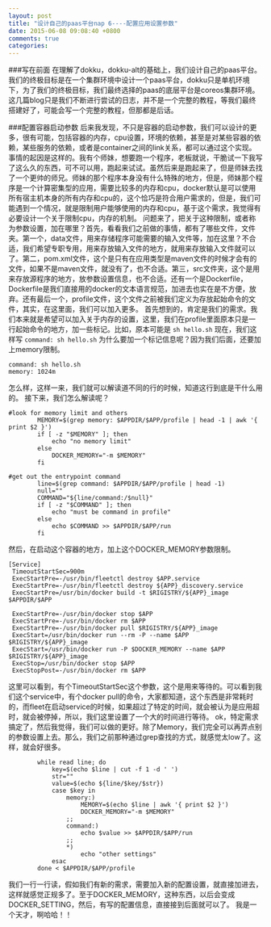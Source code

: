 ```yaml
---
layout: post
title: "设计自己的paas平台nap 6----配置应用设置参数"
date: 2015-06-08 09:08:40 +0800
comments: true
categories: 
---
```

###写在前面
在理解了dokku，dokku-alt的基础上，我们设计自己的paas平台。我们的终极目标是在一个集群环境中设计一个paas平台，dokku只是单机环境下，为了我们的终极目标，我们最终选择的paas的底层平台是coreos集群环境。这几篇blog只是我们不断进行尝试的日志，并不是一个完整的教程，等我们最终搭建好了，可能会写一个完整的教程，但那都是后话。
<!--more-->

###配置容器启动参数
后来我发现，不只是容器的启动参数，我们可以设计的更多，很有可能，包括容器的内存，cpu设置，环境的依赖，甚至是对某些容器的依赖，某些服务的依赖，或者是container之间的link关系，都可以通过这个实现。
事情的起因是这样的。我有个师妹，想要跑一个程序，老板就说，干脆试一下我写了这么久的东西，可不可以用，跑起来试试。虽然后来是跑起来了，但是师妹去找了一个更帅的师兄。师妹的那个程序本身没有什么特殊的地方，但是，师妹那个程序是一个计算密集型的应用，需要比较多的内存和cpu，docker默认是可以使用所有宿主机本身的所有内存和cpu的，这个恰巧是符合用户需求的，但是，我们可能遇到一个情况，就是限制用户能够使用的内存和cpu，基于这个需求，我觉得有必要设计一个关于限制cpu，内存的机制。
问题来了，把关于这种限制，或者称为参数设置，加在哪里？首先，看看我们之前做的事情，都有了哪些文件，文件夹。第一个，data文件，用来存储程序可能需要的输入文件等，加在这里？不合适，我们希望专职专用，用来存放输入文件的地方，就用来存放输入文件就可以了。第二，pom.xml文件，这个是只有在应用类型是maven文件的时候才会有的文件，如果不是maven文件，就没有了，也不合适。第三，src文件夹，这个是用来存放源程序的地方，放参数设置信息，也不合适。还有一个是Dockerfile，Dockerfile是我们直接用的docker的文本语言规范，加进去也实在是不方便，放弃。还有最后一个，profile文件，这个文件之前被我们定义为存放起始命令的文件，其实，在这里面，我们可以加入更多。
首先想到的，肯定是我们的需求。我们本来就是希望可以加入关于内存的设置，这里，我们在profile里面原本只是一行起始命令的地方，加一些标记。比如，原本可能是
`sh hello.sh`
现在，我们这样写
`command: sh hello.sh`
为什么要加一个标记信息呢？因为我们后面，还要加上memory限制。
```
command: sh hello.sh
memory: 1024m
```
怎么样，这样一来，我们就可以解读道不同的行的时候，知道这行到底是干什么用的。
接下来，我们怎么解读呢？
```
#look for memory limit and others
		MEMORY=$(grep memory: $APPDIR/$APP/profile | head -1 | awk '{ print $2 }')
		if [ -z "$MEMORY" ]; then
			echo "no memory limit"
		else
			DOCKER_MEMORY="-m $MEMORY"
		fi

#get out the entrypoint command
		line=$(grep command: $APPDIR/$APP/profile | head -1)
		null=""
		COMMAND="${line/command:/$null}"
		if [ -z "$COMMAND" ]; then
			echo "must be command in profile"
		else
			echo $COMMAND >> $APPDIR/$APP/run
		fi
```
然后，在启动这个容器的地方，加上这个DOCKER_MEMORY参数限制。
```
[Service]
 TimeoutStartSec=900m
 ExecStartPre=-/usr/bin/fleetctl destroy $APP.service
 ExecStartPre=-/usr/bin/fleetctl destroy ${APP}_discovery.service
 ExecStartPre=/usr/bin/docker build -t $RIGISTRY/${APP}_image $APPDIR/$APP

 ExecStartPre=-/usr/bin/docker stop $APP
 ExecStartPre=-/usr/bin/docker rm $APP
 ExecStartPre=-/usr/bin/docker pull $RIGISTRY/${APP}_image
 ExecStart=/usr/bin/docker run --rm -P --name $APP $RIGISTRY/${APP}_image
 ExecStart=/usr/bin/docker run -P $DOCKER_MEMORY --name $APP $RIGISTRY/${APP}_image
 ExecStop=/usr/bin/docker stop $APP
 ExecStopPost=-/usr/bin/docker rm $APP
```
这里可以看到，有个TimeoutStartSec这个参数，这个是用来等待的。可以看到我们这个service中，有个docker pull的命令，大家都知道，这个东西是非常耗时的，而fleet在启动service的时候，如果超过了特定的时间，就会被认为是应用超时，就会被停掉，所以，我们这里设置了一个大的时间进行等待。
ok，特定需求搞定了，然后我觉得，我们可以做的更好。除了Memory，我们完全可以再弄点别的参数设置上去。那么，我们之前那种通过grep查找的方式，就感觉太low了。这样，就会好很多。
```
		while read line; do
			key=$(echo $line | cut -f 1 -d ' ')
			str=""
			value=$(echo ${line/$key/$str})
			case $key in
				memory:)
					MEMORY=$(echo $line | awk '{ print $2 }')
					DOCKER_MEMORY="-m $MEMORY"
				;;
				command:)
					echo $value >> $APPDIR/$APP/run
				;;
				*)
					echo "other settings"
			esac
		done < $APPDIR/$APP/profile
```
我们一行一行读，假如我们有新的需求，需要加入新的配置设置，就直接加进去，这样就感觉正规多了。至于DOCKER_MEMORY，这种东西，以后会变成DOCKER_SETTING，然后，有写的配置信息，直接接到后面就可以了。
我是一个天才，啊哈哈！！